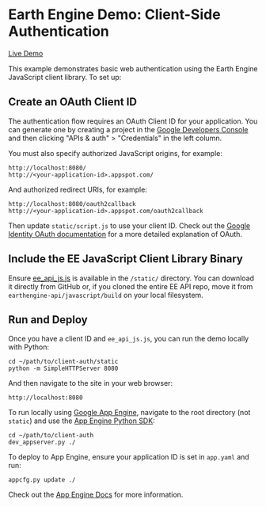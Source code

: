 Earth Engine Demo: Client-Side Authentication
=============================================

[Live Demo](https://client-auth-dot-ee-demos.appspot.com/)

This example demonstrates basic web authentication using the Earth Engine
JavaScript client library. To set up:

Create an OAuth Client ID
-------------------------

The authentication flow requires an OAuth Client ID for your application.
You can generate one by creating a project in the
[Google Developers Console](https://console.developers.google.com) and
then clicking "APIs & auth" > "Credentials" in the left column.

You must also specify authorized JavaScript origins, for example:

    http://localhost:8080/
    http://<your-application-id>.appspot.com/

And authorized redirect URIs, for example:

    http://localhost:8080/oauth2callback
    http://<your-application-id>.appspot.com/oauth2callback

Then update `static/script.js` to use your client ID.
Check out the [Google Identity OAuth documentation](
https://developers.google.com/identity/protocols/OAuth2UserAgent)
for a more detailed explanation of OAuth.

Include the EE JavaScript Client Library Binary
-----------------------------------------------

Ensure [ee_api_js.js](https://github.com/google/earthengine-api/blob/master/javascript/build/ee_api_js.js)
is available in the `/static/` directory. You can download it directly from GitHub
or, if you cloned the entire EE API repo, move it from `earthengine-api/javascript/build`
on your local filesystem.

Run and Deploy
--------------

Once you have a client ID and `ee_api_js.js`, you can run the demo locally
with Python:

    cd ~/path/to/client-auth/static
    python -m SimpleHTTPServer 8080

And then navigate to the site in your web browser:

    http://localhost:8080

To run locally using [Google App Engine](https://cloud.google.com/appengine/docs),
navigate to the root directory (not `static`) and use the
[App Engine Python SDK](https://cloud.google.com/appengine/downloads):

    cd ~/path/to/client-auth
    dev_appserver.py ./

To deploy to App Engine, ensure your application ID is set in `app.yaml` and run:

    appcfg.py update ./

Check out the [App Engine Docs](https://cloud.google.com/appengine/docs/python/config/appconfig)
for more information.
